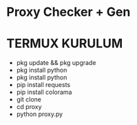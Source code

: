 # Proxy Checker + Gen

# TERMUX KURULUM
- pkg update && pkg upgrade
- pkg install python
- pkg install python
- pip install requests
- pip install colorama
- git clone 
- cd  proxy
- python proxy.py
